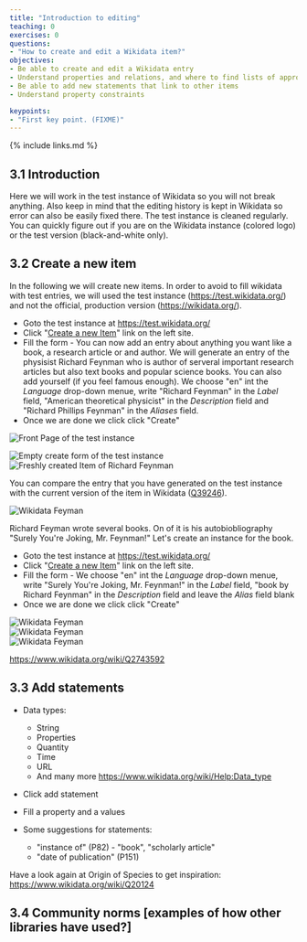 ```yaml
---
title: "Introduction to editing"
teaching: 0
exercises: 0
questions:
- "How to create and edit a Wikidata item?"
objectives:
- Be able to create and edit a Wikidata entry
- Understand properties and relations, and where to find lists of approved properties and relations
- Be able to add new statements that link to other items
- Understand property constraints

keypoints:
- "First key point. (FIXME)"
---
```



{% include links.md %}

## 3.1 Introduction

Here we will work in the test instance of Wikidata so you will not break anything. Also keep in mind that the editing history is kept in Wikidata so error can also be easily fixed there. The test instance is cleaned regularly. You can quickly figure out if you are on the Wikidata instance (colored logo) or the test version (black-and-white only).

## 3.2 Create a new item

In the following we will create new items. In order to avoid to fill wikidata with test entries, we will used the test instance (https://test.wikidata.org/) and not the official, production version (https://wikidata.org/).

- Goto the test instance at https://test.wikidata.org/
- Click "[Create a new Item](https://test.wikidata.org/wiki/Special:NewItem)" link on the left site.
- Fill the form - You can now add an entry about anything you want like a book, a research article or and author. We will generate an entry of the physisist Richard Feynman who is author of serveral important research articles but also text books and popular science books. You can also add yourself (if you feel famous enough). We choose "en" int the *Language* drop-down menue, write "Richard Feynman" in the *Label* field, "American theoretical physicist" in the *Description* field and "Richard Phillips Feynman" in the *Aliases* field.
- Once we are done we click click "Create"

![Front Page of the test instance](../fig/Screenshot_test_instance_front_page.png)  



![Empty create form of the test instance](../fig/Screenshot_test_instance_empty_create_page.png)  
![Freshly created Item of Richard Feynman](../fig/Screenshot_test_instance_Richard_Feynman_fresh.png)  

You can compare the entry that you have generated on the test instance with the current version of the item in Wikidata ([Q39246](https://www.wikidata.org/wiki/Q39246)).

![Wikidata Feyman](../fig/Screenshot_Wikidata_Richard_Feynman_excerpt.png)  

Richard Feyman wrote several books. On of it is his autobiobliography
"Surely You're Joking, Mr. Feynman!" Let's create an instance for the book.

- Goto the test instance at https://test.wikidata.org/
- Click "[Create a new Item](https://test.wikidata.org/wiki/Special:NewItem)" link on the left site.
- Fill the form -  We choose "en" int the *Language* drop-down menue, write "Surely You're Joking, Mr. Feynman!" in the *Label* field, "book by Richard Feynman" in the *Description* field and leave the *Alias* field blank
- Once we are done we click click "Create"

![Wikidata Feyman](../fig/Screenshot_test_instance_create_Joking.png)  
![Wikidata Feyman](../fig/Screenshot_test_instance_Joking_fresh.png)  
![Wikidata Feyman](../fig/Screenshot_Wikidata_Joking.png)  

https://www.wikidata.org/wiki/Q2743592


## 3.3 Add statements

- Data types: 
    - String
    - Properties
    - Quantity
    - Time
    - URL
    - And many more https://www.wikidata.org/wiki/Help:Data_type

- Click add statement
- Fill a property and a values

- Some suggestions for statements:
    - "instance of" (P82) - "book", "scholarly article"
    -  "date of publication" (P151) 

Have a look again at Origin of Species to get inspiration: https://www.wikidata.org/wiki/Q20124

## 3.4 Community norms [examples of how other libraries have used?]
